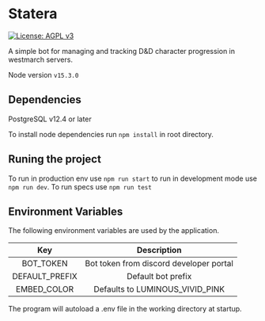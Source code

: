 Statera
=======
[![License: AGPL v3](https://img.shields.io/badge/License-AGPL%20v3-blue.svg)](https://www.gnu.org/licenses/agpl-3.0)

A simple bot for managing and tracking D&D character progression in westmarch servers.

Node version `v15.3.0`


## Dependencies

PostgreSQL v12.4 or later

To install node dependencies run `npm install` in root directory.


## Runing the project
To run in production env use `npm run start` to run in development mode use `npm run dev`.
To run specs use `npm run test`


## Environment Variables
The following environment variables are used by the application.

|Key|Description|
|:---:|:---:|
|BOT_TOKEN | Bot token from discord developer portal|
|DEFAULT_PREFIX| Default bot prefix|
|EMBED_COLOR| Defaults to LUMINOUS_VIVID_PINK| 

The program will autoload a .env file in the working directory at startup.